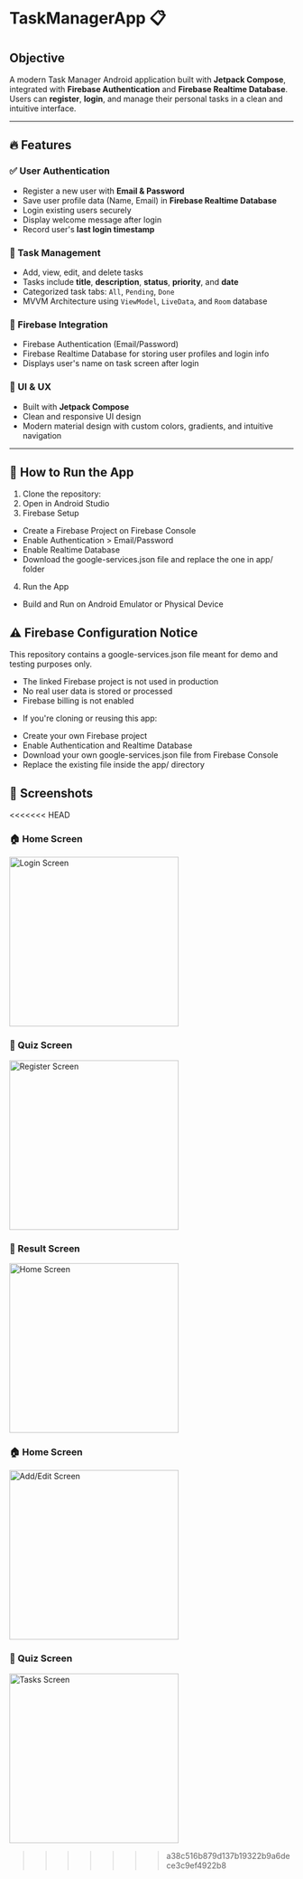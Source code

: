 # TaskManagerApp 📋

## Objective
A modern Task Manager Android application built with **Jetpack Compose**, integrated with **Firebase Authentication** and **Firebase Realtime Database**. Users can **register**, **login**, and manage their personal tasks in a clean and intuitive interface.

---

## 🔥 Features

### ✅ User Authentication
- Register a new user with **Email & Password**
- Save user profile data (Name, Email) in **Firebase Realtime Database**
- Login existing users securely
- Display welcome message after login
- Record user's **last login timestamp**

### 📝 Task Management
- Add, view, edit, and delete tasks
- Tasks include **title**, **description**, **status**, **priority**, and **date**
- Categorized task tabs: `All`, `Pending`, `Done`
- MVVM Architecture using `ViewModel`, `LiveData`, and `Room` database

### 🔗 Firebase Integration
- Firebase Authentication (Email/Password)
- Firebase Realtime Database for storing user profiles and login info
- Displays user's name on task screen after login

### 🎨 UI & UX
- Built with **Jetpack Compose**
- Clean and responsive UI design
- Modern material design with custom colors, gradients, and intuitive navigation

---
## 🚀 How to Run the App

1. Clone the repository:
2. Open in Android Studio
3. Firebase Setup
- Create a Firebase Project on Firebase Console
- Enable Authentication > Email/Password
- Enable Realtime Database
- Download the google-services.json file and replace the one in app/ folder
4. Run the App
- Build and Run on Android Emulator or Physical Device

## ⚠️ Firebase Configuration Notice
This repository contains a google-services.json file meant for demo and testing purposes only.
- The linked Firebase project is not used in production
- No real user data is stored or processed
- Firebase billing is not enabled 
 * If you're cloning or reusing this app:
- Create your own Firebase project
- Enable Authentication and Realtime Database
- Download your own google-services.json file from Firebase Console
- Replace the existing file inside the app/ directory

## 📸 Screenshots

<<<<<<< HEAD
<h3>🏠 Home Screen</h3>  
<img src="screenshots/login.jpg" alt="Login Screen" width="300"/>

<h3>📝 Quiz Screen</h3>  
<img src="screenshots/register.jpg" alt="Register Screen" width="300"/>

<h3>🏁 Result Screen</h3>  
<img src="screenshots/home.jpg" alt="Home Screen" width="300"/>

<h3>🏠 Home Screen</h3>  
<img src="screenshots/add-edit.jpg" alt="Add/Edit Screen" width="300"/>

<h3>📝 Quiz Screen</h3>  
<img src="screenshots/tasks.jpg" alt="Tasks Screen" width="300"/>

>>>>>>> a38c516b879d137b19322b9a6dece3c9ef4922b8
